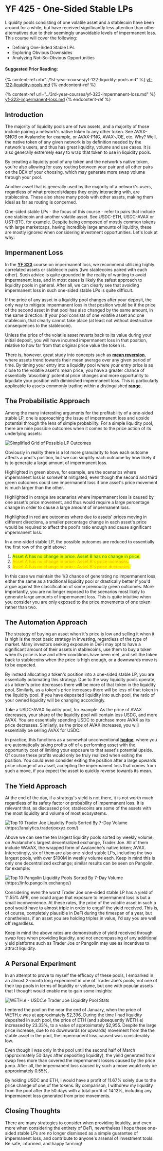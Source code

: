 # YF 425 - One-Sided Stable LPs

Liquidity pools consisting of one volatile asset and a stablecoin have been around for a while, but have received significantly less attention than other alternatives due to their seemingly unavoidable levels of impermanent loss. This course will cover the following:

* Defining One-Sided Stable LPs
* Exploring Obvious Downsides
* Analyzing Not-So-Obvious Opportunities

#### Suggested Prior Reading:

{% content-ref url="../1st-year-courses/yf-122-liquidity-pools.md" %}
[yf-122-liquidity-pools.md](../1st-year-courses/yf-122-liquidity-pools.md)
{% endcontent-ref %}

{% content-ref url="../3rd-year-courses/yf-323-impermanent-loss.md" %}
[yf-323-impermanent-loss.md](../3rd-year-courses/yf-323-impermanent-loss.md)
{% endcontent-ref %}

## Introduction

The majority of liquidity pools are of two assets, and a majority of those include pairing a network's native token to any other token. See AVAX-SNOB on Avalanche for example, or AVAX-PNG, AVAX-JOE, etc. Why? Well, the native token of any given network is by definition needed by the network's users, and thus has great liquidity, volume and use cases. It is also generally extremely easy to wrap that token to use in liquidity pools.

By creating a liquidity pool of any token and the network's native token, you're also allowing for easy routing between your pair and all other pairs on the DEX of your choosing, which may generate more swap volume through your pool.

Another asset that is generally used by the majority of a network's users, regardless of what protocols/dapps they enjoy interacting with, are stablecoins. These also share many pools with other assets, making them ideal as far as routing is concerned.

One-sided stable LPs - the focus of this course - refer to pairs that include one stablecoin and another volatile asset. See USDC-ETH, USDC-AVAX or UST-BTC, for example. Despite being composed of mostly common tokens with large marketcaps, having incredibly large amounts of liquidity, these are mostly ignored when considering investment opportunities. Let's look at why:

## Impermanent Loss

In the [**YF 323**](../3rd-year-courses/yf-323-impermanent-loss.md) course on impermanent loss, we recommend utilizing highly correlated assets or stablecoin pairs (two stablecoins paired with each other). Such advice is quite grounded in the reality of wanting to avoid impermanent loss, and in most cases is likely the safest approach to liquidity pools in general. After all, we can clearly see that avoiding impermanent loss in such one-sided stable LPs is quite difficult.

If the price of any asset in a liquidity pool changes after your deposit, the only way to mitigate impermanent loss in that position would be if the price of the second asset in that pool has also changed by the same amount, in the same direction. If your pool consists of one volatile asset and one stablecoin, that clearly cannot take place (at least not without destructive consequences to the stablecoin).

Unless the price of the volatile asset reverts back to its value during your initial deposit, you will have incurred impermanent loss in that position, relative to how far from that original price value the token is.

There is, however, great study into concepts such as [**mean reversion**](https://www.investopedia.com/terms/m/meanreversion.asp), where assets trend towards their mean average over any given period of time. By timing your entry into a liquidity pool where your entry price is as close to the volatile asset's mean price, you have a greater chance of essentially 'absorbing' potential price changes and more opportunity to liquidate your position with diminished impermanent loss. This is particularly applicable to assets commonly trading within a distinguished [**range**](https://www.investopedia.com/terms/r/range.asp).

## The Probabilistic Approach

Among the many interesting arguments for the profitability of a one-sided stable LP, one is approaching the issue of impermanent loss and upside potential through the lens of simple probability. For a simple liquidity pool, there are nine possible outcomes when it comes to the price action of its underlying assets:

![Simplified Grid of Possible LP Outcomes](<../../.gitbook/assets/image (10) (1).png>)

Obviously in reality there is a lot more granularity to how each outcome affects a pool's position, but we can simplify each outcome by how likely it is to generate a large amount of impermanent loss.

Highlighted in green above, for example, are the scenarios where impermanent loss is somewhat mitigated, even though the second and third green outcomes could see impermanent loss if one asset's price movement is much larger than the other.

Highlighted in orange are scenarios where impermanent loss is caused by one asset's price movement, and thus would require a large percentage change in order to cause a large amount of impermanent loss.

Highlighted in red are outcomes where due to assets' prices moving in different directions, a smaller percentage change in each asset's price would be required to affect the pool's ratio enough and cause significant impermanent loss.

In a one-sided stable LP, the possible outcomes are reduced to essentially the first row of the grid above:

1. <mark style="color:green;">Asset A has no change in price. Asset B has no change in price.</mark>
2. <mark style="color:orange;">Asset A has no change in price. Asset B's price increases.</mark>
3. <mark style="color:orange;">Asset A has no change in price. Asset B's price decreases.</mark>

In this case we maintain the 1/3 chance of generating no impermanent loss, either the same as a traditional liquidity pool or drastically better if you'd argue against the classification of some previously green outcomes. More importantly, you are no longer exposed to the scenarios most likely to generate large amounts of impermanent loss. This is quite intuitive when you consider you are only exposed to the price movements of one token rather than two.

## The Automation Approach

The strategy of buying an asset when it's price is low and selling it when it is high is the most basic strategy in investing, regardless of the type of market. Many investors seeking exposure in DeFi may opt to have a significant amount of their assets in stablecoins, use them to buy a token when its price is low and other conditions have been met, and sell the token back to stablecoins when the price is high enough, or a downwards move is to be expected.

By instead allocating a token's position into a one-sided stable LP, you are essentially automating this strategy. Due to the way liquidity pools operate, as a token's price decreases there will be more of that token in the liquidity pool. Similarly, as a token's price increases there will be less of that token in the liquidity pool. If you have deposited liquidity into such pool, the ratio of your owned liquidity will be changing accordingly.

Take a USDC-AVAX liquidity pool, for example. As the price of AVAX decreases, your share of the liquidity pool will contain less USDC, and more AVAX. You are essentially spending USDC to purchase more AVAX as its price decreases. Similarly, as the price of AVAX increases, you will essentially be selling AVAX for USDC.

In practice, this functions as a somewhat unconventional [**hedge**](https://www.investopedia.com/terms/h/hedge.asp), where you are automatically taking profits off of a performing asset with the opportunity cost of limiting your exposure to that asset's potential upside. Of course these profits would only be truly realized when exiting the position. You could even consider exiting the position after a large upwards price change of an asset, accepting the impermanent loss that comes from such a move, if you expect the asset to quickly reverse towards its mean.

## The Yield Approach

At the end of the day, if a strategy's yield is not there, it is not worth much regardless of its safety factor or probability of impermanent loss. It is relevant that, as discussed prior, stablecoins are some of the assets with the most liquidity and volume of most ecosystems.

![Top 10 Trader Joe Liquidity Pools Sorted By 7-Day Volume (https://analytics.traderjoexyz.com/)](<../../.gitbook/assets/image (5) (1).png>)

Above we can see the ten largest liquidity pools sorted by weekly volume, on Avalanche's largest decentralized exchange, Trader Joe. All of them include WAVAX, the wrapped form of Avalanche's native token; AVAX. Interestingly, six of them are also one-sided stable LPs, including the two largest pools, with over $100M in weekly volume each. Keep in mind this is only one decentralized exchange; similar results can be seen on Pangolin, for example:

![Top 10 Pangolin Liquidity Pools Sorted By 7-Day Volume (https://info.pangolin.exchange/)](<../../.gitbook/assets/image (11) (1).png>)

Considering even the worst Trader Joe one-sided stable LP has a yield of 11.55% APR, one could argue that exposure to impermanent loss is but a small inconvenience. At these rates, the price of the volatile asset in such a pool would have to almost triple in order to engulf the yield received. This is, of course, completely plausible in DeFi during the timespan of a year, but nonetheless, if an asset you are holding triples in value, I'd say you are well off regardless.

Keep in mind the above rates are demonstrative of yield received through swap fees when providing liquidity, and not encompassing of any additional yield platforms such as Trader Joe or Pangolin may use as incentives to attract liquidity.

## A Personal Experiment

In an attempt to prove to myself the efficacy of these pools, I embarked in an almost 2-month long experiment in one of Trader Joe's pools; not one of their top pools in terms of liquidity or volume, but one with popular assets that I thought would enable me to gain some insights:

![WETH.e - USDC.e Trader Joe Liquidity Pool Stats](<../../.gitbook/assets/image (14).png>)

I entered the pool on the near the end of January, when the price of WETH.e was at approximately $2,396. During the time I had liquidity deposited in such pool, the price of ETH (and subsequently WETH.e) increased by 23.33%, to a value of approximately $2,955. Despite the large price increase, due to no downwards (or upwards) movement from the the stable asset in the pool, the impermanent loss caused was considerably low.

Even though I was only in the pool until the second half of March (approximately 50 days after depositing liquidity), the yield generated from swap fees more than covered the impermanent losses caused by the price jump. After all, the impermanent loss caused by such a move would only be approximately 0.55%.

By holding USDC and ETH, I would have a profit of 11.67% solely due to the price change of one of the tokens. By comparison, I withdrew my liquidity from the pool after the 50 days with a total profit of 14.12%, including any impermanent loss generated from price movements.

## Closing Thoughts

There are many strategies to consider when providing liquidity, and even more when considering the entirety of DeFi, nevertheless I hope these one-sided stable LPs are no longer dismissed as a simple guarantee of impermanent loss, and contribute to anyone's arsenal of investment tools. Be safe, informed, and happy farming!
